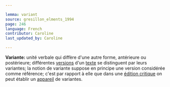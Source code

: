 ```yaml
---

lemma: variant
source: gresillon_elments_1994
page: 246
language: French
contributor: Caroline
last_updated_by: Caroline

---
```


**Variante:** unité verbale qui diffère d'une autre forme, antérieure ou postérieure; différentes [versions](version.html) d'un [texte](text.html) se distinguent par leurs variantes; la notion de variante suppose en principe une version considérée comme référence; c'est par rapport à elle que dans une [édition critique](editionCritical.html) on peut établir un [appareil](apparatusCritical.html) de variantes.
